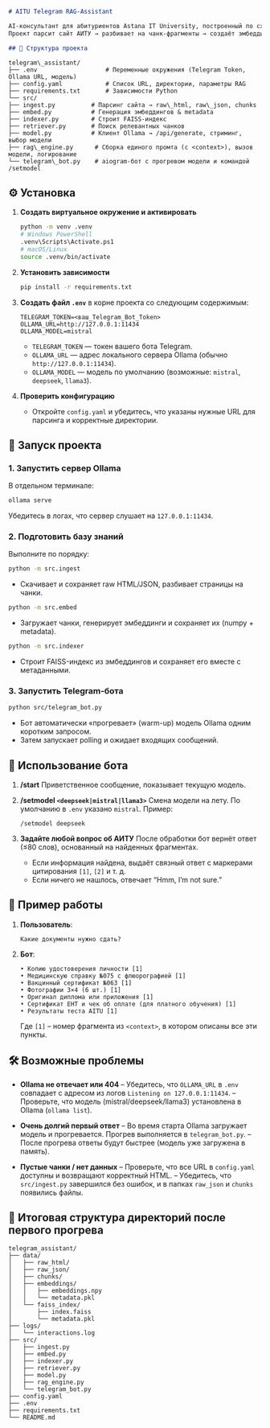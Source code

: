```markdown
# AITU Telegram RAG-Assistant

AI-консультант для абитуриентов Astana IT University, построенный по схеме Retrieval-Augmented Generation (RAG).
Проект парсит сайт АИТУ → разбивает на чанк-фрагменты → создаёт эмбеддинги → строит FAISS-индекс → отвечает на вопросы в Telegram через aiogram + Ollama.

## 📁 Структура проекта

```
```
telegram\_assistant/
├── .env                   # Переменные окружения (Telegram Token, Ollama URL, модель)
├── config.yaml            # Список URL, директории, параметры RAG
├── requirements.txt       # Зависимости Python
└── src/
├── ingest.py          # Парсинг сайта → raw\_html, raw\_json, chunks
├── embed.py           # Генерация эмбеддингов & metadata
├── indexer.py         # Строит FAISS-индекс
├── retriever.py       # Поиск релевантных чанков
├── model.py           # Клиент Ollama → /api/generate, стриминг, выбор модели
├── rag\_engine.py      # Сборка единого промта (с <context>), вызов модели, логирование
└── telegram\_bot.py    # aiogram-бот с прогревом модели и командой /setmodel
```

## ⚙️ Установка

1. **Создать виртуальное окружение и активировать**

   ```bash
   python -m venv .venv
   # Windows PowerShell
   .venv\Scripts\Activate.ps1
   # macOS/Linux
   source .venv/bin/activate
   ```

2. **Установить зависимости**

   ```bash
   pip install -r requirements.txt
   ```

3. **Создать файл `.env`** в корне проекта со следующим содержимым:

   ```dotenv
   TELEGRAM_TOKEN=<ваш_Telegram_Bot_Token>
   OLLAMA_URL=http://127.0.0.1:11434
   OLLAMA_MODEL=mistral
   ```

   * `TELEGRAM_TOKEN` — токен вашего бота Telegram.
   * `OLLAMA_URL` — адрес локального сервера Ollama (обычно `http://127.0.0.1:11434`).
   * `OLLAMA_MODEL` — модель по умолчанию (возможные: `mistral`, `deepseek`, `llama3`).

4. **Проверить конфигурацию**

   * Откройте `config.yaml` и убедитесь, что указаны нужные URL для парсинга и корректные директории.

## 🚀 Запуск проекта

### 1. Запустить сервер Ollama

В отдельном терминале:

```bash
ollama serve
```

Убедитесь в логах, что сервер слушает на `127.0.0.1:11434`.

### 2. Подготовить базу знаний

Выполните по порядку:

```bash
python -m src.ingest
```

* Скачивает и сохраняет raw HTML/JSON, разбивает страницы на чанки.

```bash
python -m src.embed
```

* Загружает чанки, генерирует эмбеддинги и сохраняет их (numpy + metadata).

```bash
python -m src.indexer
```

* Строит FAISS-индекс из эмбеддингов и сохраняет его вместе с метаданными.

### 3. Запустить Telegram-бота

```bash
python src/telegram_bot.py
```

* Бот автоматически «прогревает» (warm-up) модель Ollama одним коротким запросом.
* Затем запускает polling и ожидает входящих сообщений.

## 💬 Использование бота

1. **/start**
   Приветственное сообщение, показывает текущую модель.

2. **/setmodel `<deepseek|mistral|llama3>`**
   Смена модели на лету. По умолчанию в `.env` указано `mistral`.
   Пример:

   ```
   /setmodel deepseek
   ```

3. **Задайте любой вопрос об АИТУ**
   После обработки бот вернёт ответ (≤80 слов), основанный на найденных фрагментах.

   * Если информация найдена, выдаёт связный ответ с маркерами цитирования `[1]`, `[2]` и т. д.
   * Если ничего не нашлось, отвечает “Hmm, I’m not sure.”

## 📖 Пример работы

1. **Пользователь**:

   ```
   Какие документы нужно сдать?
   ```
2. **Бот**:

   ```
   • Копию удостоверения личности [1]
   • Медицинскую справку №075 с флюорографией [1]
   • Вакцинный сертификат №063 [1]
   • Фотографии 3×4 (6 шт.) [1]
   • Оригинал диплома или приложения [1]
   • Сертификат ЕНТ и чек об оплате (для платного обучения) [1]
   • Результаты теста AITU [1]
   ```

   Где `[1]` – номер фрагмента из `<context>`, в котором описаны все эти пункты.

## 🛠️ Возможные проблемы

* **Ollama не отвечает или 404**
  – Убедитесь, что `OLLAMA_URL` в `.env` совпадает с адресом из логов `Listening on 127.0.0.1:11434`.
  – Проверьте, что модель (mistral/deepseek/llama3) установлена в Ollama (`ollama list`).

* **Очень долгий первый ответ**
  – Во время старта Ollama загружает модель и прогревается. Прогрев выполняется в `telegram_bot.py`.
  – После прогрева ответы будут быстрее (модель уже загружена в память).

* **Пустые чанки / нет данных**
  – Проверьте, что все URL в `config.yaml` доступны и возвращают корректный HTML.
  – Убедитесь, что `src/ingest.py` завершился без ошибок, и в папках `raw_json` и `chunks` появились файлы.

## 📂 Итоговая структура директорий после первого прогрева

```
telegram_assistant/
├── data/
│   ├── raw_html/
│   ├── raw_json/
│   ├── chunks/
│   ├── embeddings/
│   │   ├── embeddings.npy
│   │   └── metadata.pkl
│   └── faiss_index/
│       ├── index.faiss
│       └── metadata.pkl
├── logs/
│   └── interactions.log
├── src/
│   ├── ingest.py
│   ├── embed.py
│   ├── indexer.py
│   ├── retriever.py
│   ├── model.py
│   ├── rag_engine.py
│   └── telegram_bot.py
├── config.yaml
├── .env
├── requirements.txt
└── README.md
```




